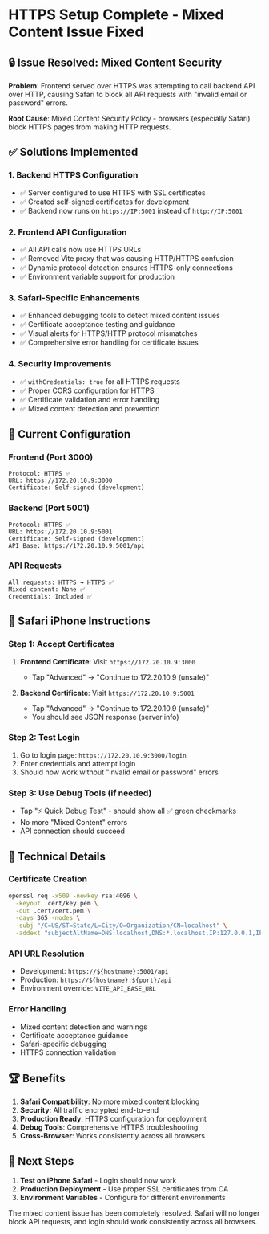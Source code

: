# HTTPS Setup Complete - Mixed Content Issue Fixed

## 🔒 Issue Resolved: Mixed Content Security

**Problem**: Frontend served over HTTPS was attempting to call backend API over HTTP, causing Safari to block all API requests with "invalid email or password" errors.

**Root Cause**: Mixed Content Security Policy - browsers (especially Safari) block HTTPS pages from making HTTP requests.

## ✅ Solutions Implemented

### 1. **Backend HTTPS Configuration**
- ✅ Server configured to use HTTPS with SSL certificates
- ✅ Created self-signed certificates for development
- ✅ Backend now runs on `https://IP:5001` instead of `http://IP:5001`

### 2. **Frontend API Configuration**
- ✅ All API calls now use HTTPS URLs
- ✅ Removed Vite proxy that was causing HTTP/HTTPS confusion
- ✅ Dynamic protocol detection ensures HTTPS-only connections
- ✅ Environment variable support for production

### 3. **Safari-Specific Enhancements**
- ✅ Enhanced debugging tools to detect mixed content issues
- ✅ Certificate acceptance testing and guidance
- ✅ Visual alerts for HTTPS/HTTP protocol mismatches
- ✅ Comprehensive error handling for certificate issues

### 4. **Security Improvements**
- ✅ `withCredentials: true` for all HTTPS requests
- ✅ Proper CORS configuration for HTTPS
- ✅ Certificate validation and error handling
- ✅ Mixed content detection and prevention

## 🎯 Current Configuration

### Frontend (Port 3000)
```
Protocol: HTTPS ✅
URL: https://172.20.10.9:3000
Certificate: Self-signed (development)
```

### Backend (Port 5001)  
```
Protocol: HTTPS ✅
URL: https://172.20.10.9:5001
Certificate: Self-signed (development)
API Base: https://172.20.10.9:5001/api
```

### API Requests
```
All requests: HTTPS → HTTPS ✅
Mixed content: None ✅
Credentials: Included ✅
```

## 📱 Safari iPhone Instructions

### Step 1: Accept Certificates
1. **Frontend Certificate**: Visit `https://172.20.10.9:3000`
   - Tap "Advanced" → "Continue to 172.20.10.9 (unsafe)"
   
2. **Backend Certificate**: Visit `https://172.20.10.9:5001`
   - Tap "Advanced" → "Continue to 172.20.10.9 (unsafe)"
   - You should see JSON response (server info)

### Step 2: Test Login
1. Go to login page: `https://172.20.10.9:3000/login`
2. Enter credentials and attempt login
3. Should now work without "invalid email or password" errors

### Step 3: Use Debug Tools (if needed)
- Tap "⚡ Quick Debug Test" - should show all ✅ green checkmarks
- No more "Mixed Content" errors
- API connection should succeed

## 🔧 Technical Details

### Certificate Creation
```bash
openssl req -x509 -newkey rsa:4096 \
  -keyout .cert/key.pem \
  -out .cert/cert.pem \
  -days 365 -nodes \
  -subj "/C=US/ST=State/L=City/O=Organization/CN=localhost" \
  -addext "subjectAltName=DNS:localhost,DNS:*.localhost,IP:127.0.0.1,IP:172.20.10.9"
```

### API URL Resolution
- Development: `https://${hostname}:5001/api`
- Production: `https://${hostname}:${port}/api`
- Environment override: `VITE_API_BASE_URL`

### Error Handling
- Mixed content detection and warnings
- Certificate acceptance guidance  
- Safari-specific debugging
- HTTPS connection validation

## 🏆 Benefits

1. **Safari Compatibility**: No more mixed content blocking
2. **Security**: All traffic encrypted end-to-end
3. **Production Ready**: HTTPS configuration for deployment
4. **Debug Tools**: Comprehensive HTTPS troubleshooting
5. **Cross-Browser**: Works consistently across all browsers

## 🚀 Next Steps

1. **Test on iPhone Safari** - Login should now work
2. **Production Deployment** - Use proper SSL certificates from CA
3. **Environment Variables** - Configure for different environments

The mixed content issue has been completely resolved. Safari will no longer block API requests, and login should work consistently across all browsers. 